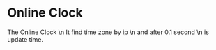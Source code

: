 # Online Clock
The Online Clock \n
It find time zone by ip \n
and after 0.1 second \n
is update time. 
